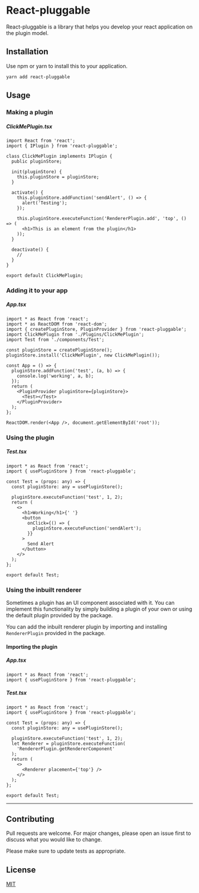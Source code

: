 # React-pluggable

React-pluggable is a library that helps you develop your react application on the plugin model.

## Installation

Use npm or yarn to install this to your application.

```bash
yarn add react-pluggable
```

## Usage

### Making a plugin

##### ClickMePlugin.tsx

```tsx
import React from 'react';
import { IPlugin } from 'react-pluggable';

class ClickMePlugin implements IPlugin {
  public pluginStore;

  init(pluginStore) {
    this.pluginStore = pluginStore;
  }

  activate() {
    this.pluginStore.addFunction('sendAlert', () => {
      alert('Testing');
    });

    this.pluginStore.executeFunction('RendererPlugin.add', 'top', () => (
      <h1>This is an element from the plugin</h1>
    ));
  }

  deactivate() {
    //
  }
}

export default ClickMePlugin;
```

### Adding it to your app

##### App.tsx

```tsx
import * as React from 'react';
import * as ReactDOM from 'react-dom';
import { createPluginStore, PluginProvider } from 'react-pluggable';
import ClickMePlugin from './Plugins/ClickMePlugin';
import Test from './components/Test';

const pluginStore = createPluginStore();
pluginStore.install('ClickMePlugin', new ClickMePlugin());

const App = () => {
  pluginStore.addFunction('test', (a, b) => {
    console.log('working', a, b);
  });
  return (
    <PluginProvider pluginStore={pluginStore}>
      <Test></Test>
    </PluginProvider>
  );
};

ReactDOM.render(<App />, document.getElementById('root'));
```

### Using the plugin

##### Test.tsx

```tsx
import * as React from 'react';
import { usePluginStore } from 'react-pluggable';

const Test = (props: any) => {
  const pluginStore: any = usePluginStore();

  pluginStore.executeFunction('test', 1, 2);
  return (
    <>
      <h1>Working</h1>{' '}
      <button
        onClick={() => {
          pluginStore.executeFunction('sendAlert');
        }}
      >
        Send Alert
      </button>
    </>
  );
};

export default Test;
```

### Using the inbuilt renderer

Sometimes a plugin has an UI component associated with it. You can implement this functionality by simply building a plugin of your own or using the default plugin provided by the package.

You can add the inbuilt renderer plugin by importing and installing `RendererPlugin` provided in the package.

#### Importing the plugin

##### App.tsx

```tsx
import * as React from 'react';
import { usePluginStore } from 'react-pluggable';
```

##### Test.tsx

```tsx
import * as React from 'react';
import { usePluginStore } from 'react-pluggable';

const Test = (props: any) => {
  const pluginStore: any = usePluginStore();

  pluginStore.executeFunction('test', 1, 2);
  let Renderer = pluginStore.executeFunction(
    'RendererPlugin.getRendererComponent'
  );
  return (
    <>
      <Renderer placement={'top'} />
    </>
  );
};

export default Test;
```

---

## Contributing

Pull requests are welcome. For major changes, please open an issue first to discuss what you would like to change.

Please make sure to update tests as appropriate.

## License

[MIT](https://choosealicense.com/licenses/mit/)
